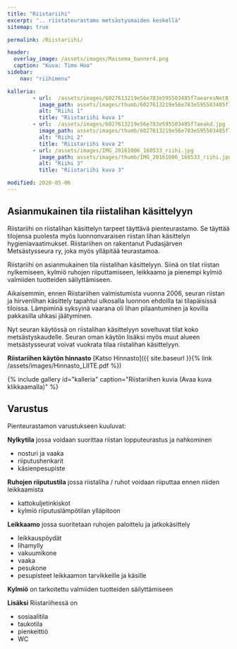 ```yaml
---
title: "Riistariihi"
excerpt: ".. riistateurastamo metsästysmaiden keskellä"
sitemap: true

permalink: /Riistariihi/

header:
  overlay_image: /assets/images/Maisema_banner4.png
  caption: "Kuva: Timo Hoo"
sidebar:
    nav: "riihimenu"

kalleria:
        - url:  /assets/images/6027613219e56e783e595503485f7aearesNet8_6.jpg
          image_path: assets/images/thumb/6027613219e56e783e595503485f7aearesNet8_6.jpg
          alt: "Riihi 1"
          title: "Riistariihi kuva 1"
        - url:  /assets/images/6027613219e56e783e595503485f7aeakd.jpg
          image_path: assets/images/thumb/6027613219e56e783e595503485f7aeakd.jpg
          alt: "Riihi 2"
          title: "Riistariihi kuva 2"
        - url: /assets/images/IMG_20161006_160533_riihi.jpg
          image_path: assets/images/thumb/IMG_20161006_160533_riihi.jpg
          alt: "Riihi 3"
          title: "Riistariihi kuva 3"

modified: 2020-05-06
---
```


## Asianmukainen tila riistalihan käsittelyyn

Riistariihi on riistalihan käsittelyn tarpeet täyttävä pienteurastamo. Se täyttää tilojensa puolesta myös luonnonvaraisen riistan lihan käsittelyn hygieniavaatimukset. Riistariihen on rakentanut Pudasjärven Metsästysseura ry, joka myös ylläpitää teurastamoa.

Riistariihi on asianmukainen tila riistalihan käsittelyyn. Siinä on tilat riistan nylkemiseen, kylmiö ruhojen riiputtamiseen, leikkaamo ja pienempi kylmiö valmiiden tuotteiden säilyttämiseen.

Aikaisemmin, ennen Riistariihen valmistumista vuonna 2006, seuran riistan ja hirvenlihan käsittely tapahtui ulkosalla luonnon ehdoilla tai tilapäisissä tiloissa. Lämpiminä syksyinä vaarana oli lihan pilaantuminen ja kovilla pakkasilla uhkasi jäätyminen.

Nyt seuran käytössä on riistalihan käsittelyyn soveltuvat tilat koko metsästyskaudelle.
Seuran oman käytön lisäksi myös muut alueen metsästysseurat voivat vuokrata tilaa riistalihan käsittelyyn.

**Riistariihen käytön hinnasto** [Katso Hinnasto]({{ site.baseurl  }}{% link /assets/images/Hinnasto_LIITE.pdf %})

{% include gallery id="kalleria" caption="Riistariihen kuvia (Avaa kuva klikkaamalla)" %}

## Varustus

Pienteurastamon varustukseen kuuluvat:

**Nylkytila**
 jossa voidaan suorittaa riistan lopputeurastus ja nahkominen
  * nosturi ja vaaka
  * riiputushenkarit
  * käsienpesupiste

**Ruhojen riiputustila**
 jossa riistaliha / ruhot voidaan riiputtaa ennen niiden leikkaamista
  * kattokuljetinkiskot
  * kylmiö riiputuslämpötilan ylläpitoon

**Leikkaamo**
 jossa suoritetaan ruhojen paloittelu ja jatkokäsittely
  * leikkauspöydät
  * lihamylly
  * vakuumikone
  * vaaka
  * pesukone
  * pesupisteet leikkaamon tarvikkeille ja käsille

**Kylmiö**
 on tarkoitettu valmiiden tuotteiden säilyttämiseen

 **Lisäksi** Riistariihessä on
  * sosiaalitila
  * taukotila
  * pienkeittiö
  * WC

<link href="/favicon.ico" rel="icon" type="image/x-icon" />
